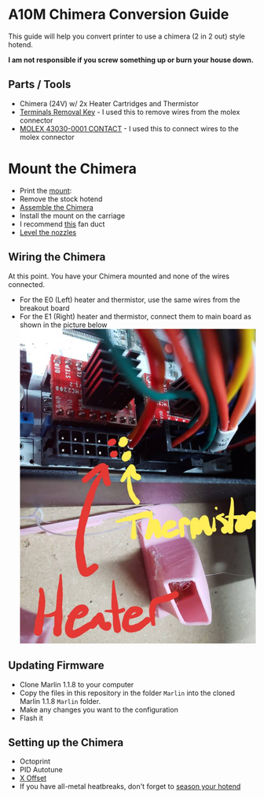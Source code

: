 # A10M Chimera Conversion Guide

This guide will help you convert printer to use a chimera (2 in 2 out) style hotend. 

**I am not responsible if you screw something up or burn your house down.**

## Parts / Tools

  * Chimera (24V) w/ 2x Heater Cartridges and Thermistor
  * [Terminals Removal Key](https://www.amazon.com/gp/product/B07CHF74S9/) - I used this to remove wires from the molex connector
  * [MOLEX 43030-0001 CONTACT](https://www.amazon.com/gp/product/B00LQPGO8A) - I used this to connect wires to the molex connector
  
# Mount the Chimera
  * Print the [mount](https://www.thingiverse.com/thing:3488156): 
  * Remove the stock hotend
  * [Assemble the Chimera](https://e3d-online.dozuki.com/Guide/Chimera+Assembly/77?lang=en)
  * Install the mount on the carriage
  * I recommend [this](https://www.thingiverse.com/thing:2563670) fan duct 
  * [Level the nozzles](https://www.youtube.com/watch?v=7Bv5rPmiO0Q)

## Wiring the Chimera
At this point. You have your Chimera mounted and none of the wires connected.
  * For the E0 (Left) heater and thermistor, use the same wires from the breakout board
  * For the E1 (Right) heater and thermistor, connect them to main board as shown in the picture below
    ![Wiring for E1](images/wiring-e1.jpg)

## Updating Firmware
  * Clone Marlin 1.1.8 to your computer 
  * Copy the files in this repository in the folder `Marlin` into the cloned Marlin 1.1.8 `Marlin` folder.
  * Make any changes you want to the configuration
  * Flash it

## Setting up the Chimera
  * Octoprint
  * PID Autotune
  * [X Offset](https://www.youtube.com/watch?v=aQbqc2br5yo)
  * If you have all-metal heatbreaks, don't forget to [season your hotend](https://www.youtube.com/watch?v=shSfZxK-VUk)
